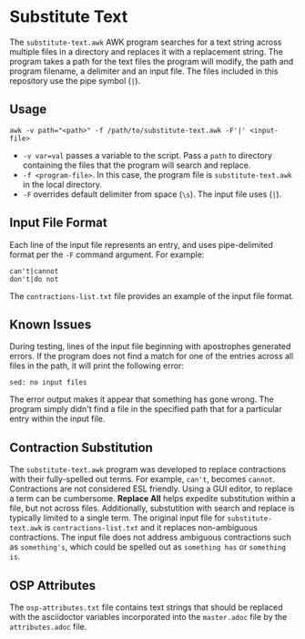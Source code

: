 # Substitute Text

The `substitute-text.awk` AWK program searches for a text string across multiple files in a directory and replaces it with a replacement string. The program takes a path for the text files the program will modify, the path and program filename, a delimiter and an input file. The files included in this repository use the pipe symbol (`|`).

## Usage

    awk -v path="<path>" -f /path/to/substitute-text.awk -F'|' <input-file>

* `-v var=val` passes a variable to the script. Pass a `path` to directory containing the files that the program will search and replace.
* `-f <program-file>`. In this case, the program file is `substitute-text.awk` in the local directory.
* `-F` overrides default delimiter from space (`\s`). The input file uses (`|`).

## Input File Format

Each line of the input file represents an entry, and uses pipe-delimited format per the `-F` command argument. For example: 

    can't|cannot
    don't|do not
    
The `contractions-list.txt` file provides an example of the input file format.

## Known Issues

During testing, lines of the input file beginning with apostrophes generated errors. 
If the program does not find a match for one of the entries across all files in the path, it will print the following error:

    sed: no input files

The error output makes it appear that something has gone wrong. The program simply didn't find a file in the specified path that for a particular entry within the input file.

## Contraction Substitution

The `substitute-text.awk` program was developed to replace contractions with their fully-spelled out terms. For example, `can't`, becomes `cannot`. Contractions are not considered ESL friendly. Using a GUI editor, to replace a term can be cumbersome. **Replace All** helps expedite substitution within a file, but not across files. Additionally, substutition with search and replace is typically limited to a single term. The original input file for `substitute-text.awk` is `contractions-list.txt` and it replaces non-ambiguous contractions. The input file does not address ambiguous contractions such as `something's`, which could be spelled out as `something has` or `something is`. 

## OSP Attributes

The `osp-attributes.txt` file contains text strings that should be replaced with the asciidoctor variables incorporated into the `master.adoc` file by the `attributes.adoc` file.
